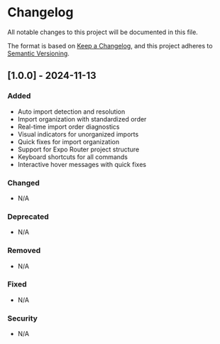 # Changelog

All notable changes to this project will be documented in this file.

The format is based on [Keep a Changelog](https://keepachangelog.com/en/1.0.0/),
and this project adheres to [Semantic Versioning](https://semver.org/spec/v2.0.0.html).

## [1.0.0] - 2024-11-13
    
### Added
- Auto import detection and resolution
- Import organization with standardized order
- Real-time import order diagnostics
- Visual indicators for unorganized imports
- Quick fixes for import organization
- Support for Expo Router project structure
- Keyboard shortcuts for all commands
- Interactive hover messages with quick fixes

### Changed
- N/A

### Deprecated
- N/A

### Removed
- N/A

### Fixed
- N/A

### Security
- N/A